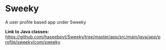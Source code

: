 # Sweeky
A user profile based app under Sweeky

**Link to Java classes:** https://github.com/haseebpvt/Sweeky/tree/master/app/src/main/java/app/profile/sweeky/com/sweeky
